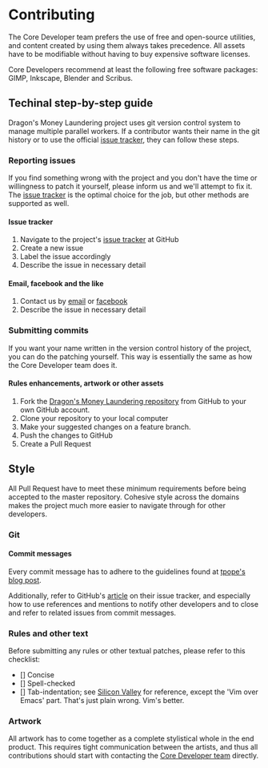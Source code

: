 # Contributing

The Core Developer team prefers the use of free and open-source utilities, and content created by using them always takes precedence. All assets have to be modifiable without having to buy expensive software licenses.

Core Developers recommend at least the following free software packages: GIMP, Inkscape, Blender and Scribus.

## Techinal step-by-step guide

Dragon's Money Laundering project uses git version control system to manage multiple parallel workers. If a contributor wants their name in the git history or to use the official [issue tracker](https://github.com/Irkka/dml/issues), they can follow these steps.

### Reporting issues

If you find something wrong with the project and you don't have the time or willingness to patch it yourself, please inform us and we'll attempt to fix it. The [issue tracker](https://github.com/Irkka/dml/issues) is the optimal choice for the job, but other methods are supported as well.

#### Issue tracker

1. Navigate to the project's [issue tracker](https://github.com/Irkka/dml/issues) at GitHub
2. Create a new issue
3. Label the issue accordingly
4. Describe the issue in necessary detail

#### Email, facebook and the like

1. Contact us by [email](mailto:dragonsmoneylaundering@gmail.com) or [facebook](https://www.facebook.com/DML101)
2. Describe the issue in necessary detail

### Submitting commits

If you want your name written in the version control history of the project, you can do the patching yourself. This way is essentially the same as how the Core Developer team does it.

#### Rules enhancements, artwork or other assets

1. Fork the [Dragon's Money Laundering repository](https://github.com/Irkka/dml) from GitHub to your own GitHub account.
2. Clone your repository to your local computer
3. Make your suggested changes on a feature branch.
4. Push the changes to GitHub
5. Create a Pull Request

## Style

All Pull Request have to meet these minimum requirements before being accepted to the master repository. Cohesive style across the domains makes the project much more easier to navigate through for other developers.

### Git

#### Commit messages

Every commit message has to adhere to the guidelines found at [tpope's blog post](http://tbaggery.com/2008/04/19/a-note-about-git-commit-messages.html).

Additionally, refer to GitHub's [article](https://guides.github.com/features/issues/) on their issue tracker, and especially how to use references and mentions to notify other developers and to close and refer to related issues from commit messages.

### Rules and other text

Before submitting any rules or other textual patches, please refer to this checklist:

- [] Concise
- [] Spell-checked
- [] Tab-indentation; see [Silicon Valley](https://www.youtube.com/watch?v=SsoOG6ZeyUI) for reference, except the 'Vim over Emacs' part. That's just plain wrong. Vim's better.

### Artwork

All artwork has to come together as a complete stylistical whole in the end product. This requires tight communication between the artists, and thus all contributions should start with contacting the [Core Developer team](mailto:dragonsmoneylaundering@gmail.com) directly.

